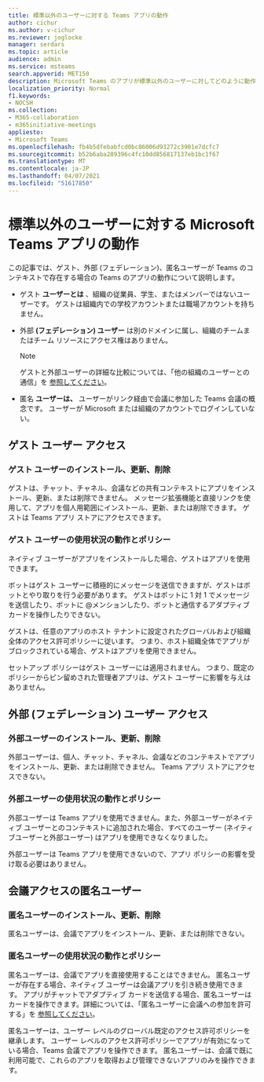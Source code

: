 ```yaml
---
title: 標準以外のユーザーに対する Teams アプリの動作
author: cichur
ms.author: v-cichur
ms.reviewer: joglocke
manager: serdars
ms.topic: article
audience: admin
ms.service: msteams
search.appverid: MET150
description: Microsoft Teams のアプリが標準以外のユーザーに対してどのように動作するのかについて説明します。
localization_priority: Normal
f1.keywords:
- NOCSH
ms.collection:
- M365-collaboration
- m365initiative-meetings
appliesto:
- Microsoft Teams
ms.openlocfilehash: fb4b5dfebabfcd0bc86006d93272c3901e7dcfc7
ms.sourcegitcommit: b52b6aba289396c4fc10dd856817137eb1bc1f67
ms.translationtype: MT
ms.contentlocale: ja-JP
ms.lasthandoff: 04/07/2021
ms.locfileid: "51617850"
---
```

# <a name="microsoft-teams-apps-behavior-for-non-standard-users"></a>標準以外のユーザーに対する Microsoft Teams アプリの動作

この記事では、ゲスト、外部 (フェデレーション)、匿名ユーザーが Teams のコンテキストで存在する場合の Teams のアプリの動作について説明します。

- ゲスト **ユーザーとは** 、組織の従業員、学生、またはメンバーではないユーザーです。 ゲストは組織内での学校アカウントまたは職場アカウントを持ちません。

- 外部 **(フェデレーション) ユーザー** は別のドメインに属し、組織のチームまたはチーム リソースにアクセス権はありません。

  > [!Note]
  > ゲストと外部ユーザーの詳細な比較については、「他の組織のユーザーとの通信」を [参照してください](./communicate-with-users-from-other-organizations.md)。

- 匿名 **ユーザーは、** ユーザーがリンク経由で会議に参加した Teams 会議の概念です。 ユーザーが Microsoft または組織のアカウントでログインしていない。

## <a name="guest-user-access"></a>ゲスト ユーザー アクセス

### <a name="install-update-and-delete-for-guest-users"></a>ゲスト ユーザーのインストール、更新、削除

ゲストは、チャット、チャネル、会議などの共有コンテキストにアプリをインストール、更新、または削除できません。 メッセージ拡張機能と直接リンクを使用して、アプリを個人用範囲にインストール、更新、または削除できます。 ゲストは Teams アプリ ストアにアクセスできます。

### <a name="usage-behavior-and-policy-for-guest-users"></a>ゲスト ユーザーの使用状況の動作とポリシー

ネイティブ ユーザーがアプリをインストールした場合、ゲストはアプリを使用できます。

ボットはゲスト ユーザーに積極的にメッセージを送信できますが、ゲストはボットとやり取りを行う必要があります。 ゲストはボットに 1 対 1 でメッセージを送信したり、ボットに @メンションしたり、ボットと通信するアダプティブ カードを操作したりできない。

ゲストは、任意のアプリのホスト テナントに設定されたグローバルおよび組織全体のアクセス許可ポリシーに従います。 つまり、ホスト組織全体でアプリがブロックされている場合、ゲストはアプリを使用できません。

セットアップ ポリシーはゲスト ユーザーには適用されません。 つまり、既定のポリシーからピン留めされた管理者アプリは、ゲスト ユーザーに影響を与えはありません。

## <a name="external-federated-user-access"></a>外部 (フェデレーション) ユーザー アクセス

### <a name="install-update-and-delete-for-external-users"></a>外部ユーザーのインストール、更新、削除

外部ユーザーは、個人、チャット、チャネル、会議などのコンテキストでアプリをインストール、更新、または削除できません。 Teams アプリ ストアにアクセスできない。

### <a name="usage-behavior-and-policy-for-external-users"></a>外部ユーザーの使用状況の動作とポリシー

外部ユーザーは Teams アプリを使用できません。また、外部ユーザーがネイティブ ユーザーとのコンテキストに追加された場合、すべてのユーザー (ネイティブユーザーと外部ユーザー) はアプリを使用できなくなりました。

外部ユーザーは Teams アプリを使用できないので、アプリ ポリシーの影響を受け取る必要はありません。

## <a name="anonymous-user-in-meetings-access"></a>会議アクセスの匿名ユーザー

### <a name="install-update-and-delete-for-anonymous-users"></a>匿名ユーザーのインストール、更新、削除

匿名ユーザーは、会議でアプリをインストール、更新、または削除できない。

### <a name="usage-behavior-and-policy-for-anonymous-users"></a>匿名ユーザーの使用状況の動作とポリシー

匿名ユーザーは、会議でアプリを直接使用することはできません。 匿名ユーザーが存在する場合、ネイティブ ユーザーは会議アプリを引き続き使用できます。 アプリがチャットでアダプティブ カードを送信する場合、匿名ユーザーはカードを操作できます。詳細については、「匿名ユーザーに会議への参加を許可する」を [参照してください](https://docs.microsoft.com/microsoftteams/meeting-settings-in-teams#allow-anonymous-users-to-join-meetings)。

匿名ユーザーは、ユーザー レベルのグローバル既定のアクセス許可ポリシーを継承します。 ユーザー レベルのアクセス許可ポリシーでアプリが有効になっている場合、Teams 会議でアプリを操作できます。 匿名ユーザーは、会議で既に利用可能で、これらのアプリを取得および管理できないアプリのみを操作できます。
